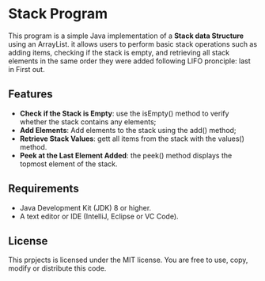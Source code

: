 # Stack Program

This program is a simple Java implementation of a **Stack data Structure** using an ArrayList. 
it allows users to perform basic stack operations such as adding items, checking if the stack is empty, and retrieving all stack elements in the same order they were added following LIFO pronciple: last in First out. 

## Features
- **Check if the Stack is Empty**: use the isEmpty() method to verify whether the stack contains any elements;
- **Add Elements**: Add elements to the stack using the add() method;
- **Retrieve Stack Values**: gett all items from the stack with the values() method.
- **Peek at the Last Element Added**: the peek() method displays the topmost element of the stack.

## Requirements
- Java Development Kit (JDK) 8 or higher.
- A text editor or IDE (IntelliJ, Eclipse or VC Code).

## License
This prpjects is licensed under the MIT license. You are free to use, copy, modify or distribute this code.
